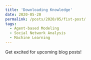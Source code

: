 ```yaml
---
title: 'Downloading Knowledge'
date: 2020-05-20
permalink: /posts/2020/05/fist-post/
tags:
  - Agent-based Modeling
  - Social Network Analysis
  - Machine Learning
---
```


Get excited for upcoming blog posts!

<!--
Headings are cool
======

You can have many headings
======

Aren't headings cool?
------

This post will show up by default. To disable scheduling of future posts, edit `config.yml` and set `future: false`. 
-->